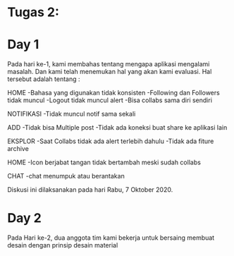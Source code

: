 # Tugas 2:

# Day 1
Pada hari ke-1, kami membahas tentang mengapa aplikasi mengalami masalah. Dan kami telah menemukan hal yang akan kami evaluasi. Hal tersebut adalah tentang :

HOME
-Bahasa yang digunakan tidak konsisten
-Following dan Followers tidak muncul
-Logout tidak muncul alert
-Bisa collabs sama diri sendiri

NOTIFIKASI
-Tidak muncul notif sama sekali

ADD
-Tidak bisa Multiple post
-Tidak ada koneksi buat share ke aplikasi lain

EKSPLOR
-Saat Collabs tidak ada alert terlebih dahulu
-Tidak ada fiture archive

HOME
-Icon berjabat tangan tidak bertambah meski sudah collabs

CHAT
-chat menumpuk atau berantakan

Diskusi ini dilaksanakan pada hari Rabu, 7 Oktober 2020.

# Day 2
Pada Hari ke-2, dua anggota tim kami bekerja untuk bersaing membuat desain dengan prinsip desain material

